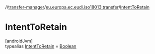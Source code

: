 //[transfer-manager](../../../index.md)/[eu.europa.ec.eudi.iso18013.transfer](../index.md)/[IntentToRetain](index.md)

# IntentToRetain

[androidJvm]\
typealias [IntentToRetain](index.md) = [Boolean](https://kotlinlang.org/api/latest/jvm/stdlib/kotlin/-boolean/index.html)

